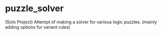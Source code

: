 # puzzle_solver

(Solo Project)
Attempt of making a solver for various logic puzzles.
(mainly adding options for variant rules)
